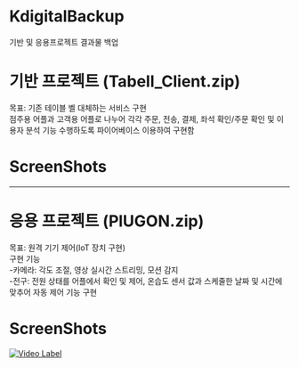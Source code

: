 # KdigitalBackup
기반 및 응용프로젝트 결과물 백업

# 기반 프로젝트 (Tabell_Client.zip) <br/>
목표: 기존 테이블 벨 대체하는 서비스 구현 <br/>
점주용 어플과 고객용 어플로 나누어 각각 주문, 전송, 결제, 좌석 확인/주문 확인 및 이용자 분석 기능 수행하도록 파이어베이스 이용하여 구현함 <br/>

# ScreenShots

****

# 응용 프로젝트 (PlUGON.zip)<br/>
목표: 원격 기기 제어(IoT 장치 구현) <br/>
구현 기능 <br/>
-카메라: 각도 조절, 영상 실시간 스트리밍, 모션 감지 <br/>
-전구: 전원 상태를 어플에서 확인 및 제어, 온습도 센서 값과 스케줄한 날짜 및 시간에 맞추어 자동 제어 기능 구현<br/>

# ScreenShots <br/>
[![Video Label](http://img.youtube.com/vi/gjzlvsAGJss/0.jpg)](https://youtu.be/gjzlvsAGJss)
